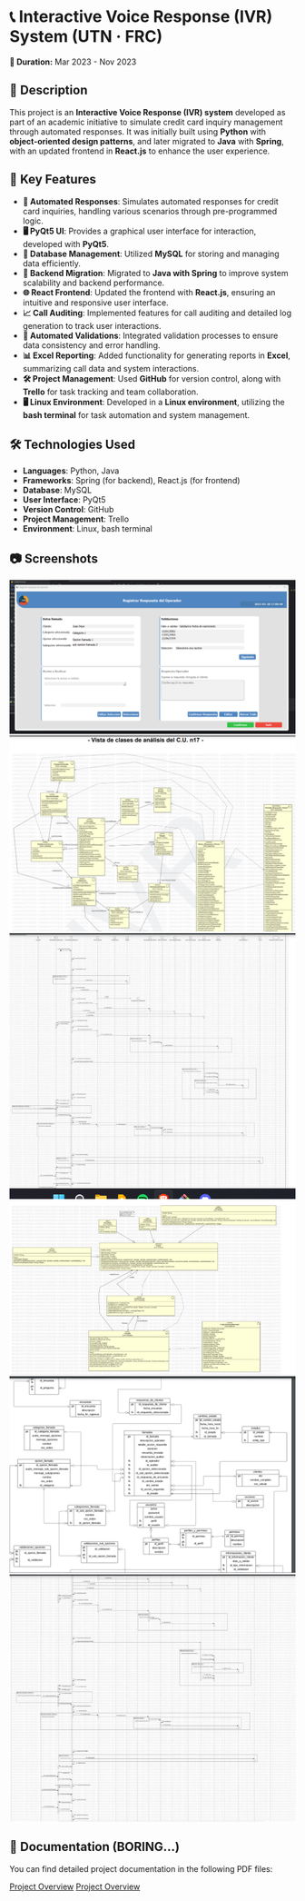 # 📞 Interactive Voice Response (IVR) System (UTN · FRC)

**📅 Duration:** Mar 2023 - Nov 2023

## 📖 Description
This project is an **Interactive Voice Response (IVR) system** developed as part of an academic initiative to simulate credit card inquiry management through automated responses. It was initially built using **Python** with **object-oriented design patterns**, and later migrated to **Java** with **Spring**, with an updated frontend in **React.js** to enhance the user experience.

## 🔑 Key Features
- **🔄 Automated Responses**: Simulates automated responses for credit card inquiries, handling various scenarios through pre-programmed logic.
- **🖥️ PyQt5 UI**: Provides a graphical user interface for interaction, developed with **PyQt5**.
- **💾 Database Management**: Utilized **MySQL** for storing and managing data efficiently.
- **🚀 Backend Migration**: Migrated to **Java with Spring** to improve system scalability and backend performance.
- **🌐 React Frontend**: Updated the frontend with **React.js**, ensuring an intuitive and responsive user interface.
- **📈 Call Auditing**: Implemented features for call auditing and detailed log generation to track user interactions.
- **🧪 Automated Validations**: Integrated validation processes to ensure data consistency and error handling.
- **📊 Excel Reporting**: Added functionality for generating reports in **Excel**, summarizing call data and system interactions.
- **🛠️ Project Management**: Used **GitHub** for version control, along with **Trello** for task tracking and team collaboration.
- **🖥️ Linux Environment**: Developed in a **Linux environment**, utilizing the **bash terminal** for task automation and system management.

## 🛠️ Technologies Used
- **Languages**: Python, Java
- **Frameworks**: Spring (for backend), React.js (for frontend)
- **Database**: MySQL
- **User Interface**: PyQt5
- **Version Control**: GitHub
- **Project Management**: Trello
- **Environment**: Linux, bash terminal

## 📷 Screenshots

![Screenshot 1](project-assets/img1.png)
![Screenshot 1](project-assets/img2.png)
![Screenshot 1](project-assets/img3.png)
![Screenshot 1](project-assets/img4.png)
![Screenshot 1](project-assets/img5.png)
![Screenshot 1](project-assets/img6.png)

## 📄 Documentation (BORING...)

You can find detailed project documentation in the following PDF files:

[Project Overview](project-assets/pdfs/PPAI2023_3K2_G6_E1_Analisis.pdf)
[Project Overview](project-assets/pdfs/PPAI2023_3K2_G6_R3_Diseño.pdf)





